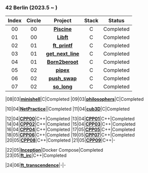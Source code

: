 ### 42 Berlin (2023.5 ~ )

 |Index|Circle|Project|Stack|Status|
 |:---:|:---:|:---:|:---:|:---:|
 |00|00|[**Piscine**](https://github.com/Taekeundo/42berlin/tree/main/Piscine)|C|Completed
 |01|00|[**Libft**](https://github.com/Taekeundo/42berlin/tree/main/Circle_00/Libft)|C|Completed
 |02|01|[**ft_printf**](https://github.com/Taekeundo/42berlin/tree/main/Circle_01/ft_printf)|C|Completed
 |03|01|[**get_next_line**](https://github.com/Taekeundo/42berlin/tree/main/Circle_01/get_next_line)|C|Completed
 |04|01|[**Born2beroot**](https://github.com/Taekeundo/42berlin/tree/main/Circle_01/Born2beroot)|C|Completed
 |05|02|[**pipex**](https://github.com/Taekeundo/42berlin/tree/main/Circle_02/pipex)|C|Completed
 |06|02|[**push_swap**](https://github.com/Taekeundo/42berlin/tree/main/Circle_02/push_swap)|C|Completed
 |07|02|[**so_long**](https://github.com/Taekeundo/42berlin/tree/main/Circle_02/so_long)|C|Completed

 |08|03|[**minishell**]()|C|Completed
 |09|03|[**philosophers**]()|C|Completed

 |10|04|[**NetPractice**]()||Completed
 |11|04|[**cub3D**]()|C|Completed

 |12|04|[**CPP00**]()|C++|Completed
 |13|04|[**CPP01**]()|C++|Completed
 |14|04|[**CPP02**]()|C++|Completed
 |15|04|[**CPP03**]()|C++|Completed
 |16|04|[**CPP04**]()|C++|Completed
 |17|05|[**CPP05**]()|C++|Completed
 |18|05|[**CPP06**]()|C++|Completed
 |19|05|[**CPP07**]()|C++|Completed
 |20|05|[**CPP08**]()|C++|Completed
 |21|05|[**CPP09**]()|C++|-
 
 |22|05|[**Inception**]()|Docker Compose|Completed
 |23|05|[**ft_irc**]()|C++|Completed

 |24|06|[**ft_transcendence**]()|-|-


